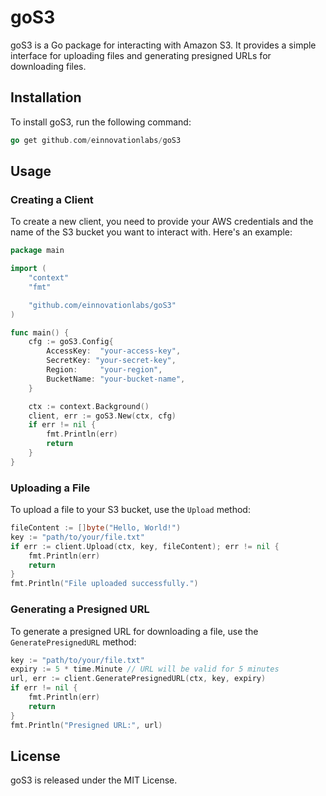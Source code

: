 goS3
=====

goS3 is a Go package for interacting with Amazon S3. It provides a simple interface for uploading files and generating presigned URLs for downloading files.

Installation
------------

To install goS3, run the following command:

```go
go get github.com/einnovationlabs/goS3
```

Usage
-----

### Creating a Client

To create a new client, you need to provide your AWS credentials and the name of the S3 bucket you want to interact with. Here's an example:

```go
package main

import (
	"context"
	"fmt"

	"github.com/einnovationlabs/goS3"
)

func main() {
	cfg := goS3.Config{
		AccessKey:  "your-access-key",
		SecretKey: "your-secret-key",
		Region:     "your-region",
		BucketName: "your-bucket-name",
	}

	ctx := context.Background()
	client, err := goS3.New(ctx, cfg)
	if err != nil {
		fmt.Println(err)
		return
	}
}
```

### Uploading a File

To upload a file to your S3 bucket, use the `Upload` method:

```go
fileContent := []byte("Hello, World!")
key := "path/to/your/file.txt"
if err := client.Upload(ctx, key, fileContent); err != nil {
	fmt.Println(err)
	return
}
fmt.Println("File uploaded successfully.")
```

### Generating a Presigned URL

To generate a presigned URL for downloading a file, use the `GeneratePresignedURL` method:

```go
key := "path/to/your/file.txt"
expiry := 5 * time.Minute // URL will be valid for 5 minutes
url, err := client.GeneratePresignedURL(ctx, key, expiry)
if err != nil {
	fmt.Println(err)
	return
}
fmt.Println("Presigned URL:", url)
```

License
-------

goS3 is released under the MIT License.
